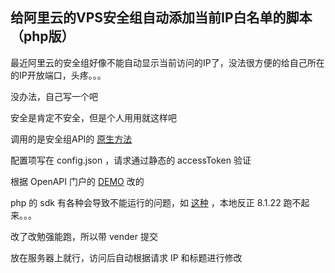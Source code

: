 ## 给阿里云的VPS安全组自动添加当前IP白名单的脚本（php版）

最近阿里云的安全组好像不能自动显示当前访问的IP了，没法很方便的给自己所在的IP开放端口，头疼。。。

没办法，自己写一个吧

安全是肯定不安全，但是个人用用就这样吧

调用的是安全组API的 [原生方法](https://help.aliyun.com/zh/ecs/user-guide/overview-44)

配置项写在 config.json ，请求通过静态的 accessToken 验证

根据 OpenAPI 门户的 [DEMO](https://api.aliyun.com/api/Ecs/2014-05-26/AuthorizeSecurityGroup?useCommon=true) 改的

php 的 sdk 有各种会导致不能运行的问题，如 [这种](https://github.com/aliyun/openapi-sdk-php/issues/208) ，本地反正 8.1.22 跑不起来。。。

改了改勉强能跑，所以带 vender 提交

放在服务器上就行，访问后自动根据请求 IP 和标题进行修改

